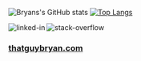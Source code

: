 ![Bryans's GitHub stats](https://github-readme-stats.vercel.app/api?username=bryanhain97&show_icons=true&theme=transparent)
[![Top Langs](https://github-readme-stats.vercel.app/api/top-langs/?username=bryanhain97&layout=compact)](https://github.com/anuraghazra/github-readme-stats)

[<img align="left" alt="linked-in" src="https://img.shields.io/badge/linkedin-%230077B5.svg?&style=for-the-badge&logo=linkedin&logoColor=white" />](https://www.linkedin.com/in/bryan-hain-572568206/)
[<img align="left" alt="stack-overflow" src="https://img.shields.io/badge/stack%20overflow-FE7A16?logo=stack-overflow&logoColor=white&style=for-the-badge" />](https://stackoverflow.com/users/14692443/bryan-hain)
<br>
### <a href="https://www.thatguybryan.com" target="_blank">thatguybryan.com</a>
